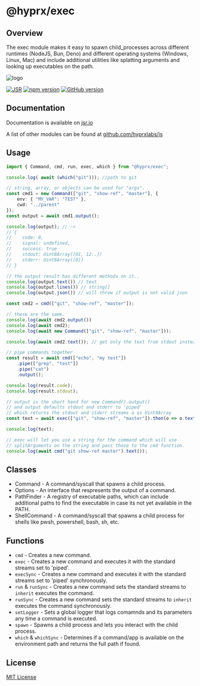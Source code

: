 # @hyprx/exec

## Overview

The exec module makes it easy to spawn child_processes across
different runtimes (NodeJS, Bun, Deno) and different operating
systems (Windows, Linux, Mac) and include additional utilities
like splatting arguments and looking up executables on the path.

![logo](https://raw.githubusercontent.com/hyprxlabs/js/refs/heads/main/assets/logo.png)

[![JSR](https://jsr.io/badges/@hyprx/exec)](https://jsr.io/@hyprx/exec)
[![npm version](https://badge.fury.io/js/@hyprx%2Fexec.svg)](https://badge.fury.io/js/@hyprx%2Fexec)
[![GitHub version](https://badge.fury.io/gh/hyprxlabs%2Fjs.svg)](https://badge.fury.io/gh/hyprxlabs%2Fjs)

## Documentation

Documentation is available on [jsr.io](https://jsr.io/@hyprx/exec/doc)

A list of other modules can be found at [github.com/hyprxlabs/js](https://github.com/hyprxlabs/js)

## Usage

```typescript
import { Command, cmd, run, exec, which } from "@hyprx/exec";

console.log( await (which("git"))); //path to git

// string, array, or objects can be used for "args".
const cmd1 = new Command(["git", "show-ref", "master"], {
    env: { "MY_VAR": "TEST" },
    cwd: "../parent"
});
const output = await cmd1.output();

console.log(output); // ->
// {
//    code: 0,
//    signal: undefined,
//    success: true
//    stdout: Uint8Array([01, 12..])
//    stderr: Uint8Array([0])
// }

// the output result has different methods on it..
console.log(output.text()) // text
console.log(output.lines()) // string[]
console.log(output.json()) // will throw if output is not valid json

const cmd2 = cmd(["git", "show-ref", "master"]);

// these are the same.
console.log(await cmd2.output()) 
console.log(await cmd2); 
console.log(await new Command(["git", "show-ref", "master"]));

console.log(await cmd2.text()); // get only the text from stdout instead

// pipe commands together
const result = await cmd(["echo", "my test"])
    .pipe(["grep", "test"])
    .pipe("cat")
    .output();

console.log(result.code);
console.log(result.stdout);

// output is the short hand for new Command().output()
// and output defaults stdout and stderr to 'piped'
// which returns the stdout and stderr streams a as Uint8Array
const text = await exec(["git", "show-ref", "master"]).then(o => o.text());

console.log(text);

// exec will let you use a string for the command which will use
// splitArguments on the string and pass those to the cmd function.
console.log(await cmd("git show-ref master").text());

```

## Classes

- Command - A command/syscall that spawns a child process.
- Options - An interface that respresents the output of a command.
- PathFinder - A registry of executable paths, which can include additional
  paths to find the executable in case its not yet available in the PATH.
- ShellCommand - A command/syscall that spawns a child process for shells
  like pwsh, powershell, bash, sh, etc.

## Functions

- `cmd` - Creates a new command.
- `exec` - Creates a new command and executes it with the standard streams set to 'piped'.
- `execSync` - Creates a new command and executes it with the standard streams set to 'piped' synchronously.
- `run` &amp; `runSync` - Creates a new command sets the standard streams to `inherit`
   executes the command.
- `runSync` - Creates a new command sets the standard streams to `inherit`
   executes the command synchronously.
- `setLogger` - Sets a global logger that logs comamnds and its parameters any time
   a command is executed.
- `spawn` - Spawns a child process and lets you interact with the child process.
- `which` &amp; `whichSync` - Determines if a command/app is available on the environment path
  and returns the full path if found.

## License

[MIT License](./LICENSE.md)
